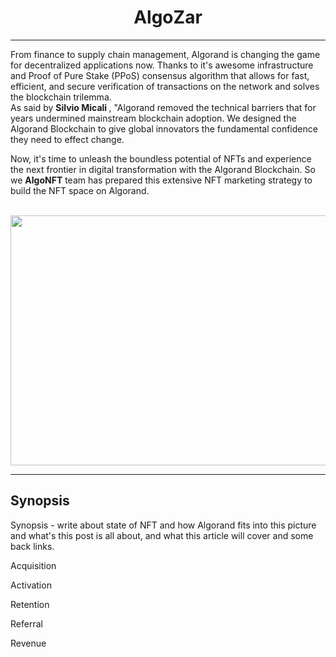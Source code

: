 <h1 align="center">AlgoZar</a></h1><hr>

From finance to supply chain management, Algorand is changing the game for decentralized applications now. Thanks to it's awesome infrastructure and Proof of Pure Stake (PPoS) consensus algorithm that allows for fast, efficient, and secure verification of transactions on the network and solves the blockchain trilemma.   
As said by <strong> Silvio Micali </strong>, "Algorand removed the technical barriers that for years undermined mainstream blockchain adoption. We designed the Algorand Blockchain to give global innovators the fundamental confidence they need to effect change.
<br>

Now, it's time to unleash the boundless potential of NFTs and experience the next frontier in digital transformation with the Algorand Blockchain. So we <b>AlgoNFT</b> team has prepared this extensive NFT marketing strategy to build the NFT space on Algorand.

<br>
<img src="https://github.com/Harshkumar62367/Algorand---NFT-Marketing-Strategy/blob/main/img/algorand-nft.png"  style="width:900px; 
            height:400px; 
            display: block;
            align: center" />
</p><hr>


## Synopsis






Synopsis - write about state of NFT and how Algorand fits into this picture and what's this post is all about, and what this article will cover and some back links.

Acquisition

Activation

Retention

Referral

Revenue



